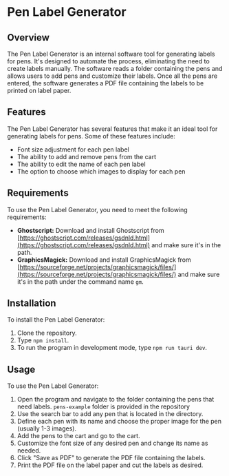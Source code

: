 # Pen Label Generator

## Overview 

The Pen Label Generator is an internal software tool for generating labels for pens. It's designed to automate the process, eliminating the need to create labels manually. The software reads a folder containing the pens and allows users to add pens and customize their labels. Once all the pens are entered, the software generates a PDF file containing the labels to be printed on label paper.

## Features

The Pen Label Generator has several features that make it an ideal tool for generating labels for pens. Some of these features include:

- Font size adjustment for each pen label
- The ability to add and remove pens from the cart
- The ability to edit the name of each pen label
- The option to choose which images to display for each pen


## Requirements

To use the Pen Label Generator, you need to meet the following requirements:

- **Ghostscript:** Download and install Ghostscript from [https://ghostscript.com/releases/gsdnld.html](https://ghostscript.com/releases/gsdnld.html) and make sure it's in the path.
- **GraphicsMagick:** Download and install GraphicsMagick from [https://sourceforge.net/projects/graphicsmagick/files/](https://sourceforge.net/projects/graphicsmagick/files/) and make sure it's in the path under the command name ```gm```.

## Installation

To install the Pen Label Generator:

1. Clone the repository.
2. Type `npm install`.
3. To run the program in development mode, type `npm run tauri dev`.

## Usage

To use the Pen Label Generator:

1. Open the program and navigate to the folder containing the pens that need labels. ```pens-example``` folder is provided in the repository
2. Use the search bar to add any pen that is located in the directory.
3. Define each pen with its name and choose the proper image for the pen (usually 1-3 images).
4. Add the pens to the cart and go to the cart.
5. Customize the font size of any desired pen and change its name as needed.
6. Click "Save as PDF" to generate the PDF file containing the labels.
7. Print the PDF file on the label paper and cut the labels as desired.